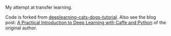 My attempt at transfer learning.

Code is forked from [deeplearning-cats-dogs-tutorial](https://github.com/adilmoujahid/deeplearning-cats-dogs-tutorial).
Also see the blog post: [A Practical Introduction to Deep Learning with Caffe and Python](http://adilmoujahid.com/posts/2016/06/introduction-deep-learning-python-caffe/)
of the original author.
